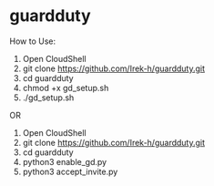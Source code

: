 # guardduty

How to Use:

1. Open CloudShell
2. git clone https://github.com/Irek-h/guardduty.git
3. cd guardduty
4. chmod +x gd_setup.sh
5. ./gd_setup.sh

OR

1. Open CloudShell
2. git clone https://github.com/Irek-h/guardduty.git
3. cd guardduty
4. python3 enable_gd.py
5. python3 accept_invite.py
